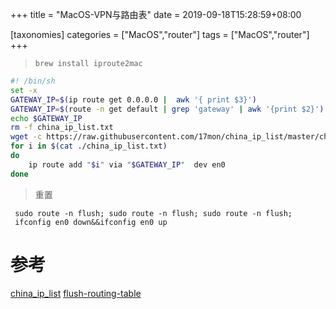 +++
title = "MacOS-VPN与路由表"
date =  2019-09-18T15:28:59+08:00


[taxonomies]
categories = ["MacOS","router"]
tags = ["MacOS","router"]
+++

> `brew install iproute2mac`

```bash
#! /bin/sh
set -x
GATEWAY_IP=$(ip route get 0.0.0.0 |  awk '{ print $3}')
GATEWAY_IP=$(route -n get default | grep 'gateway' | awk '{print $2}')
echo $GATEWAY_IP
rm -f china_ip_list.txt
wget -c https://raw.githubusercontent.com/17mon/china_ip_list/master/china_ip_list.txt
for i in $(cat ./china_ip_list.txt)
do
    ip route add "$i" via "$GATEWAY_IP"  dev en0
done
```

> 重置

```
 sudo route -n flush; sudo route -n flush; sudo route -n flush;
 ifconfig en0 down&&ifconfig en0 up
```

# 参考

[china_ip_list](https://github.com/17mon/china_ip_list)
[flush-routing-table](http://webdeveloper.gdemolished.com/how-to-flush-routing-table-on-a-mac/)
